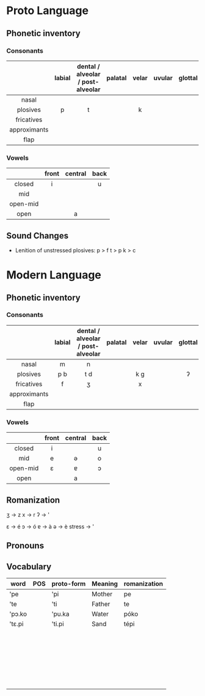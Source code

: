 # Proto Language

## Phonetic inventory

### Consonants

|              | labial | dental / alveolar / post-alveolar | palatal | velar | uvular | glottal |
| :----------: | :----: | :-------------------------------: | :-----: | :---: | :----: | :-----: |
|    nasal     |        |                                   |         |       |        |         |
|   plosives   |   p    |                 t                 |         |   k   |        |         |
|  fricatives  |        |                                   |         |       |        |         |
| approximants |        |                                   |         |       |        |         |
|     flap     |        |                                   |         |       |        |         |

### Vowels

|          | front | central | back |
| :------: | :---: | :-----: | :--: |
|  closed  |   i   |         |  u   |
|   mid    |       |         |      |
| open-mid |       |         |      |
|   open   |       |    a    |      |

## Sound Changes

- Lenition of unstressed plosives:
  p > f
  t > p
  k > c

# Modern Language

## Phonetic inventory

### Consonants

|              | labial | dental / alveolar / post-alveolar | palatal | velar | uvular | glottal |
| :----------: | :----: | :-------------------------------: | :-----: | :---: | :----: | :-----: |
|    nasal     |   m    |                 n                 |         |       |        |         |
|   plosives   |  p b   |                t d                |         |  k g  |        |    ʔ    |
|  fricatives  |   f    |                 ʒ                 |         |   x   |        |         |
| approximants |        |                                   |         |       |        |         |
|     flap     |        |                                   |         |       |        |         |

### Vowels

|          | front | central | back |
| :------: | :---: | :-----: | :--: |
|  closed  |   i   |         |  u   |
|   mid    |   e   |    ə    |  o   |
| open-mid |   ɛ   |    ɐ    |  ɔ   |
|   open   |       |    a    |      |

## Romanization

ʒ -> z
x -> r
ʔ -> '

ɛ -> é
ɔ -> ó
ɐ -> à
ə -> è
stress -> '

## Pronouns

## Vocabulary

| word   | POS | proto-form | Meaning | romanization |
| ------ | --- | ---------- | ------- | ------------ |
| 'pe    |     | 'pi        | Mother  | pe           |
| 'te    |     | 'ti        | Father  | te           |
| 'pɔ.ko |     | 'pu.ka     | Water   | póko         |
| 'tɛ.pi |     | 'ti.pi     | Sand    | tépi         |
|        |     |            |         |
|        |     |            |         |
|        |     |            |         |
|        |     |            |         |
|        |     |            |         |
|        |     |            |         |
|        |     |            |         |
|        |     |            |         |
|        |     |            |         |
|        |     |            |         |
|        |     |            |         |
|        |     |            |         |
|        |     |            |         |
|        |     |            |         |
|        |     |            |         |
|        |     |            |         |
|        |     |            |         |
|        |     |            |         |
|        |     |            |         |
|        |     |            |         |
|        |     |            |         |
|        |     |            |         |
|        |     |            |         |
|        |     |            |         |
|        |     |            |         |
|        |     |            |         |
